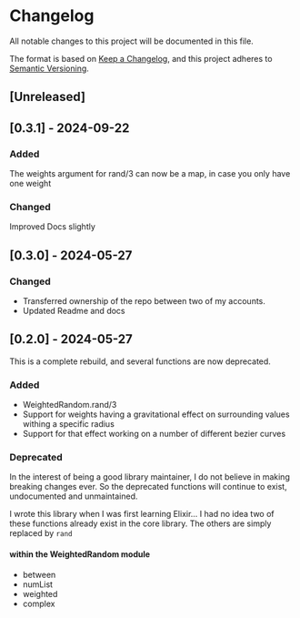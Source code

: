 # Changelog

All notable changes to this project will be documented in this file.

The format is based on [Keep a Changelog](https://keepachangelog.com/en/1.1.0/),
and this project adheres to [Semantic Versioning](https://semver.org/spec/v2.0.0.html).

## [Unreleased]

## [0.3.1] - 2024-09-22
### Added
The weights argument for rand/3 can now be a map, in case you only have one weight

### Changed
Improved Docs slightly

## [0.3.0] - 2024-05-27
### Changed
- Transferred ownership of the repo between two of my accounts.
- Updated Readme and docs

## [0.2.0] - 2024-05-27
This is a complete rebuild, and several functions are now deprecated.

### Added
- WeightedRandom.rand/3
- Support for weights having a gravitational effect on surrounding values withing a specific radius
- Support for that effect working on a number of different bezier curves

### Deprecated

In the interest of being a good library maintainer, I do not believe in making breaking changes ever. So the deprecated functions will continue to exist, undocumented and unmaintained.

I wrote this library when I was first learning Elixir... I had no idea two of these functions already exist in the core library. The others are simply replaced by `rand`
#### within the WeightedRandom module
- between
- numList
- weighted
- complex
